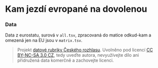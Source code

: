 # Kam jezdí evropané na dovolenou

### Data

Data z eurostatu, surová v `all.tsv`, zpracovaná do matice odkud-kam a omezená jen na EU jsou v `matrix.tsv`.

> Projekt [datové rubriky Českého rozhlasu](http://www.rozhlas.cz/zpravy/data/). Uvolněno pod licencí [CC BY-NC-SA 3.0 CZ](http://creativecommons.org/licenses/by-nc-sa/3.0/cz/), tedy uveďte autora, nevyužívejte dílo ani přidružená data komerčně a zachovejte licenci.

